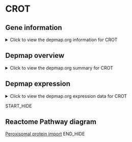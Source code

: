 <h1>CROT</h1>

<h2>Gene information</h2>
<details>
  <summary>Click to view the depmap.org information for CROT</summary>
  <iframe src="https://depmap.org/portal/gene/CROT?tab=about" style="border:none;width:100%;height:800px"></iframe>
</details>

<h2>Depmap overview</h2>
<details>
  <summary>Click to view the depmap.org summary for CROT</summary>
  <iframe src="https://depmap.org/portal/gene/CROT?tab=overview" style="border:none;width:100%;height:800px"></iframe>
</details>

<h2>Depmap expression</h2>
<details>
  <summary>Click to view the depmap.org expression data for CROT</summary>
  <iframe src="https://depmap.org/portal/gene/CROT?tab=characterization" style="border:none;width:100%;height:800px"></iframe>
</details>


START_HIDE
<h2>Reactome Pathway diagram</h2>
<a href="https://reactome.org/PathwayBrowser/#/R-HSA-9033241">Peroxisomal protein import</a>
END_HIDE



